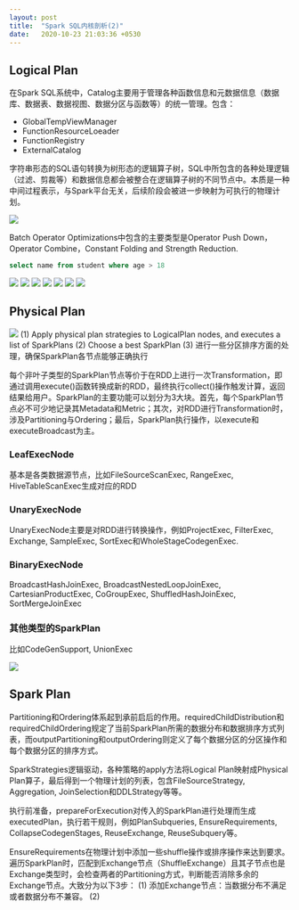 ```yaml
---
layout: post
title:  "Spark SQL内核剖析(2)"
date:   2020-10-23 21:03:36 +0530
---
```


## Logical Plan
在Spark SQL系统中，Catalog主要用于管理各种函数信息和元数据信息（数据库、数据表、数据视图、数据分区与函数等）的统一管理。包含：

 - GlobalTempViewManager
 - FunctionResourceLoeader
 - FunctionRegistry
 - ExternalCatalog

字符串形态的SQL语句转换为树形态的逻辑算子树，SQL中所包含的各种处理逻辑（过滤、剪裁等）和数据信息都会被整合在逻辑算子树的不同节点中。本质是一种中间过程表示，与Spark平台无关，后续阶段会被进一步映射为可执行的物理计划。

![](https://linzebing.github.io/assets/pictures/spark-sql/logicalplan.png)

Batch Operator Optimizations中包含的主要类型是Operator Push Down，Operator Combine，Constant Folding and Strength Reduction.

```SQL
select name from student where age > 18
```

![](https://linzebing.github.io/assets/pictures/spark-sql/logicalplan1.png)
![](https://linzebing.github.io/assets/pictures/spark-sql/logicalplan2.png)
![](https://linzebing.github.io/assets/pictures/spark-sql/logicalplan3.png)
![](https://linzebing.github.io/assets/pictures/spark-sql/logicalplan4.png)
![](https://linzebing.github.io/assets/pictures/spark-sql/optimizedlogicalplan1.png)
![](https://linzebing.github.io/assets/pictures/spark-sql/optimizedlogicalplan2.png)
![](https://linzebing.github.io/assets/pictures/spark-sql/optimizedlogicalplan3.png)

## Physical Plan
![](https://linzebing.github.io/assets/pictures/spark-sql/physicalplan.png)
(1) Apply physical plan strategies to LogicalPlan nodes, and executes a list of SparkPlans
(2) Choose a best SparkPlan
(3) 进行一些分区排序方面的处理，确保SparkPlan各节点能够正确执行

每个非叶子类型的SparkPlan节点等价于在RDD上进行一次Transformation，即通过调用execute()函数转换成新的RDD，最终执行collect()操作触发计算，返回结果给用户。SparkPlan的主要功能可以划分为3大块。首先，每个SparkPlan节点必不可少地记录其Metadata和Metric；其次，对RDD进行Transformation时，涉及Partitioning与Ordering；最后，SparkPlan执行操作，以execute和executeBroadcast为主。

### LeafExecNode
基本是各类数据源节点，比如FileSourceScanExec, RangeExec, HiveTableScanExec生成对应的RDD

### UnaryExecNode
UnaryExecNode主要是对RDD进行转换操作，例如ProjectExec, FilterExec, Exchange, SampleExec, SortExec和WholeStageCodegenExec.

### BinaryExecNode
BroadcastHashJoinExec, BroadcastNestedLoopJoinExec, CartesianProductExec, CoGroupExec, ShuffledHashJoinExec, SortMergeJoinExec

### 其他类型的SparkPlan
比如CodeGenSupport, UnionExec

![](https://linzebing.github.io/assets/pictures/spark-sql/physicalplan2.png)

## Spark Plan
Partitioning和Ordering体系起到承前启后的作用。requiredChildDistribution和requiredChildOrdering规定了当前SparkPlan所需的数据分布和数据排序方式列表，而outputPartitioning和outputOrdering则定义了每个数据分区的分区操作和每个数据分区的排序方式。

SparkStrategies逻辑驱动，各种策略的apply方法将Logical Plan映射成Physical Plan算子，最后得到一个物理计划的列表，包含FileSourceStrategy, Aggregation, JoinSelection和DDLStrategy等等。

执行前准备，prepareForExecution对传入的SparkPlan进行处理而生成executedPlan，执行若干规则，例如PlanSubqueries, EnsureRequirements, CollapseCodegenStages, ReuseExchange, ReuseSubquery等。

EnsureRequirements在物理计划中添加一些shuffle操作或排序操作来达到要求。遍历SparkPlan时，匹配到Exchange节点（ShuffleExchange）且其子节点也是Exchange类型时，会检查两者的Partitioning方式，判断能否消除多余的Exchange节点。大致分为以下3步：
(1) 添加Exchange节点：当数据分布不满足或者数据分布不兼容。
(2)
